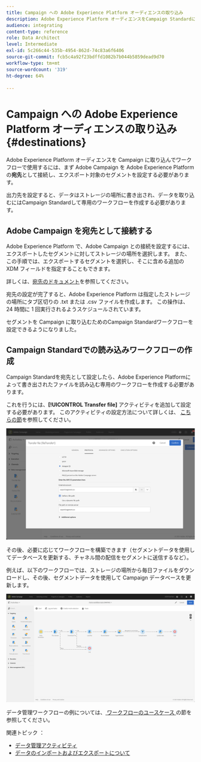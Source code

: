 ```yaml
---
title: Campaign への Adobe Experience Platform オーディエンスの取り込み
description: Adobe Experience Platform オーディエンスをCampaign Standardに取り込む方法を説明します。
audience: integrating
content-type: reference
role: Data Architect
level: Intermediate
exl-id: 5c266c44-535b-4954-862d-74c83a6f6406
source-git-commit: fcb5c4a92f23bdffd1082b7b044b5859dead9d70
workflow-type: tm+mt
source-wordcount: '319'
ht-degree: 64%

---
```


# Campaign への Adobe Experience Platform オーディエンスの取り込み {#destinations}

Adobe Experience Platform オーディエンスを Campaign に取り込んでワークフローで使用するには、まず Adobe Campaign を Adobe Experience Platform の&#x200B;**宛先**&#x200B;として接続し、エクスポート対象のセグメントを設定する必要があります。

出力先を設定すると、データはストレージの場所に書き出され、データを取り込むにはCampaign Standardして専用のワークフローを作成する必要があります。

## Adobe Campaign を宛先として接続する

Adobe Experience Platform で、Adobe Campaign との接続を設定するには、エクスポートしたセグメントに対してストレージの場所を選択します。 また、この手順では、エクスポートするセグメントを選択し、そこに含める追加の XDM フィールドを指定することもできます。

詳しくは、[宛先のドキュメント](https://experienceleague.adobe.com/docs/experience-platform/destinations/catalog/email-marketing/adobe-campaign.html?lang=ja)を参照してください。

宛先の設定が完了すると、Adobe Experience Platform は指定したストレージの場所にタブ区切りの .txt または .csv ファイルを作成します。 この操作は、24 時間に 1 回実行されるようスケジュールされています。

セグメントを Campaign に取り込むためのCampaign Standardワークフローを設定できるようになりました。

## Campaign Standardでの読み込みワークフローの作成

Campaign Standardを宛先として設定したら、Adobe Experience Platformによって書き出されたファイルを読み込む専用のワークフローを作成する必要があります。

これを行うには、**[!UICONTROL Transfer file]** アクティビティを追加して設定する必要があります。 このアクティビティの設定方法について詳しくは、 [こちらの節](../../automating/using/transfer-file.md)を参照してください。

![](assets/rtcdp-transfer-file.png)

その後、必要に応じてワークフローを構築できます（セグメントデータを使用してデータベースを更新する、チャネル間の配信をセグメントに送信するなど）。

例えば、以下のワークフローでは、ストレージの場所から毎日ファイルをダウンロードし、その後、セグメントデータを使用して Campaign データベースを更新します。

![](assets/rtcdp-workflow.png)

データ管理ワークフローの例については、[ ワークフローのユースケース ](../../automating/using/about-workflow-use-cases.md#management) の節を参照してください。

関連トピック ： 

* [データ管理アクティビティ](../../automating/using/about-data-management-activities.md)
* [データのインポートおよびエクスポートについて](../../automating/using/about-data-import-and-export.md)
